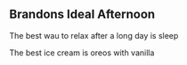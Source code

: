## Brandons Ideal Afternoon 

The best wau to relax after a long day is sleep 

The best ice cream is oreos with vanilla 